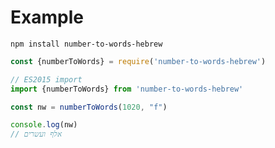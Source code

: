 # Example

```shell
npm install number-to-words-hebrew
```


```javascript
const {numberToWords} = require('number-to-words-hebrew')

// ES2015 import
import {numberToWords} from 'number-to-words-hebrew'

const nw = numberToWords(1020, "f")

console.log(nw)
// אלף ועשרים
```